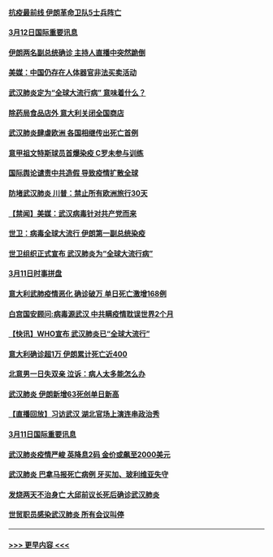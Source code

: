 #### [抗疫最前线 伊朗革命卫队5士兵阵亡](../pages/prog202/a102798033.md?t=03122031) 
#### [3月12日国际重要讯息](../pages/prog202/a102797939.md?t=03122031) 
#### [伊朗两名副总统确诊 主持人直播中突然跪倒](../pages/prog202/a102797898.md?t=03122031) 
#### [美媒：中国仍存在人体器官非法买卖活动](../pages/prog202/a102797745.md?t=03122031) 
#### [武汉肺炎定为“全球大流行病” 意味着什么？](../pages/prog202/a102797736.md?t=03122031) 
#### [除药局食品店外 意大利关闭全国商店](../pages/prog202/a102797725.md?t=03122031) 
#### [武汉肺炎肆虐欧洲 各国相继传出死亡首例](../pages/prog202/a102797718.md?t=03122031) 
#### [意甲祖文特斯球员首爆染疫 C罗未参与训练](../pages/prog202/a102797708.md?t=03122031) 
#### [国际舆论谴责中共造假 导致疫情扩散全球](../pages/prog202/a102797692.md?t=03122031) 
#### [防堵武汉肺炎 川普：禁止所有欧洲旅行30天](../pages/prog202/a102797681.md?t=03122031) 
#### [【禁闻】美媒：武汉病毒针对共产党而来](../pages/prog202/a102797618.md?t=03122031) 
#### [世卫：病毒全球大流行 伊朗第一副总统染疫](../pages/prog202/a102797579.md?t=03122031) 
#### [世卫组织正式宣布 武汉肺炎为“全球大流行病”](../pages/prog202/a102797475.md?t=03122031) 
#### [3月11日时事拼盘](../pages/prog202/a102797476.md?t=03122031) 
#### [意大利武肺疫情恶化 确诊破万 单日死亡激增168例](../pages/prog202/a102797393.md?t=03122031) 
#### [白宫国安顾问:病毒源武汉 中共瞒疫情耽误世界2个月](../pages/prog202/a102797433.md?t=03122031) 
#### [【快讯】WHO宣布 武汉肺炎已“全球大流行”](../pages/prog202/a102797429.md?t=03122031) 
#### [意大利确诊超1万 伊朗累计死亡近400](../pages/prog202/a102797341.md?t=03122031) 
#### [北意男一日失双亲 泣诉：病人太多能怎么办](../pages/prog202/a102797295.md?t=03122031) 
#### [武汉肺炎 伊朗新增63死创单日新高](../pages/prog202/a102797268.md?t=03122031) 
#### [【直播回放】习访武汉 湖北官场上演连串政治秀](../pages/prog202/a102797105.md?t=03122031) 
#### [3月11日国际重要讯息](../pages/prog202/a102797161.md?t=03122031) 
#### [武汉肺炎疫情严峻 英降息2码 金价或飙至2000美元](../pages/prog202/a102797092.md?t=03122031) 
#### [武汉肺炎 巴拿马报死亡病例 牙买加、玻利维亚失守](../pages/prog202/a102797062.md?t=03122031) 
#### [发烧两天不治身亡 大邱前议长死后确诊武汉肺炎](../pages/prog202/a102797043.md?t=03122031) 
#### [世贸职员感染武汉肺炎 所有会议叫停](../pages/prog202/a102797001.md?t=03122031) 

----
#### [ >>> 更早内容 <<< ](../indexes/prog202-earlier.md)
